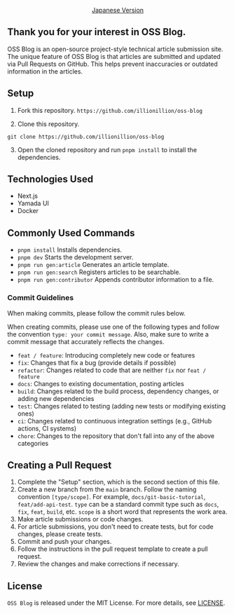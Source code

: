 <p align='center'>
    <a href='./CONTRIBUTING.ja.md'>Japanese Version</a>
</p>

## Thank you for your interest in OSS Blog.

OSS Blog is an open-source project-style technical article submission site.
The unique feature of OSS Blog is that articles are submitted and updated via Pull Requests on GitHub. This helps prevent inaccuracies or outdated information in the articles.

## Setup

1. Fork this repository.
   `https://github.com/illionillion/oss-blog`

2. Clone this repository.

```
git clone https://github.com/illionillion/oss-blog
```

3. Open the cloned repository and run `pnpm install` to install the dependencies.

## Technologies Used

- Next.js
- Yamada UI
- Docker

## Commonly Used Commands

- `pnpm install` Installs dependencies.
- `pnpm dev` Starts the development server.
- `pnpm run gen:article` Generates an article template.
- `pnpm run gen:search` Registers articles to be searchable.
- `pnpm run gen:contributor` Appends contributor information to a file.

### Commit Guidelines

When making commits, please follow the commit rules below.

When creating commits, please use one of the following types and follow the convention `type: your commit message`. Also, make sure to write a commit message that accurately reflects the changes.

- `feat / feature`: Introducing completely new code or features
- `fix`: Changes that fix a bug (provide details if possible)
- `refactor`: Changes related to code that are neither `fix` nor `feat / feature`
- `docs`: Changes to existing documentation, posting articles
- `build`: Changes related to the build process, dependency changes, or adding new dependencies
- `test`: Changes related to testing (adding new tests or modifying existing ones)
- `ci`: Changes related to continuous integration settings (e.g., GitHub actions, CI systems)
- `chore`: Changes to the repository that don't fall into any of the above categories

## Creating a Pull Request

1. Complete the "Setup" section, which is the second section of this file.
2. Create a new branch from the `main` branch. Follow the naming convention `[type/scope]`. For example, `docs/git-basic-tutorial`, `feat/add-api-test`. `type` can be a standard commit type such as `docs`, `fix`, `feat`, `build`, etc. `scope` is a short word that represents the work area.
3. Make article submissions or code changes.
4. For article submissions, you don't need to create tests, but for code changes, please create tests.
5. Commit and push your changes.
6. Follow the instructions in the pull request template to create a pull request.
7. Review the changes and make corrections if necessary.

## License

`OSS Blog` is released under the MIT License. For more details, see [LICENSE](./LICENSE).
